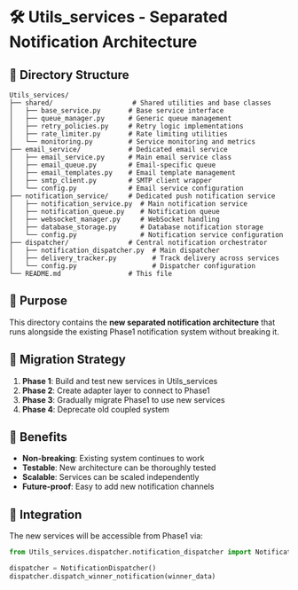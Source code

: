# 🛠️ Utils_services - Separated Notification Architecture

## 📁 Directory Structure

```
Utils_services/
├── shared/                    # Shared utilities and base classes
│   ├── base_service.py       # Base service interface
│   ├── queue_manager.py      # Generic queue management
│   ├── retry_policies.py     # Retry logic implementations
│   ├── rate_limiter.py       # Rate limiting utilities
│   └── monitoring.py         # Service monitoring and metrics
├── email_service/            # Dedicated email service
│   ├── email_service.py      # Main email service class
│   ├── email_queue.py        # Email-specific queue
│   ├── email_templates.py    # Email template management
│   ├── smtp_client.py        # SMTP client wrapper
│   └── config.py             # Email service configuration
├── notification_service/     # Dedicated push notification service
│   ├── notification_service.py  # Main notification service
│   ├── notification_queue.py    # Notification queue
│   ├── websocket_manager.py     # WebSocket handling
│   ├── database_storage.py      # Database notification storage
│   └── config.py                # Notification service configuration
├── dispatcher/               # Central notification orchestrator
│   ├── notification_dispatcher.py  # Main dispatcher
│   ├── delivery_tracker.py         # Track delivery across services
│   └── config.py                   # Dispatcher configuration
└── README.md                 # This file
```

## 🎯 Purpose

This directory contains the **new separated notification architecture** that runs alongside the existing Phase1 notification system without breaking it.

## 🔄 Migration Strategy

1. **Phase 1**: Build and test new services in Utils_services
2. **Phase 2**: Create adapter layer to connect to Phase1
3. **Phase 3**: Gradually migrate Phase1 to use new services
4. **Phase 4**: Deprecate old coupled system

## 🚀 Benefits

- **Non-breaking**: Existing system continues to work
- **Testable**: New architecture can be thoroughly tested
- **Scalable**: Services can be scaled independently
- **Future-proof**: Easy to add new notification channels

## 🔗 Integration

The new services will be accessible from Phase1 via:
```python
from Utils_services.dispatcher.notification_dispatcher import NotificationDispatcher

dispatcher = NotificationDispatcher()
dispatcher.dispatch_winner_notification(winner_data)
```
